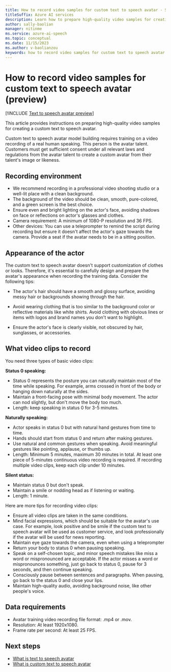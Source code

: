 ```yaml
---
title: How to record video samples for custom text to speech avatar - Speech service
titleSuffix: Azure AI services
description: Learn how to prepare high-quality video samples for creating a custom text to speech avatar
author: sally-baolian
manager: nitinme
ms.service: azure-ai-speech
ms.topic: conceptual
ms.date: 11/15/2023
ms.author: v-baolianzou
keywords: how to record video samples for custom text to speech avatar
---
```


# How to record video samples for custom text to speech avatar (preview)

[!INCLUDE [Text to speech avatar preview](../includes/text-to-speech-avatar-preview.md)]

This article provides instructions on preparing high-quality video samples for creating a custom text to speech avatar.

Custom text to speech avatar model building requires training on a video recording of a real human speaking. This person is the avatar talent. Customers must get sufficient consent under all relevant laws and regulations from the avatar talent to create a custom avatar from their talent's image or likeness.

## Recording environment

- We recommend recording in a professional video shooting studio or a well-lit place with a clean background.
- The background of the video should be clean, smooth, pure-colored, and a green screen is the best choice.
- Ensure even and bright lighting on the actor's face, avoiding shadows on face or reflections on actor's glasses and clothes.
- Camera requirement: A minimum of 1080-P resolution and 36 FPS.
- Other devices: You can use a teleprompter to remind the script during recording but ensure it doesn't affect the actor's gaze towards the camera. Provide a seat if the avatar needs to be in a sitting position.

## Appearance of the actor

The custom text to speech avatar doesn't support customization of clothes or looks. Therefore, it's essential to carefully design and prepare the avatar's appearance when recording the training data. Consider the following tips:

- The actor's hair should have a smooth and glossy surface, avoiding messy hair or backgrounds showing through the hair.

- Avoid wearing clothing that is too similar to the background color or reflective materials like white shirts. Avoid clothing with obvious lines or items with logos and brand names you don't want to highlight.

- Ensure the actor's face is clearly visible, not obscured by hair, sunglasses, or accessories.

## What video clips to record

You need three types of basic video clips:

**Status 0 speaking:**
   - Status 0 represents the posture you can naturally maintain most of the time while speaking. For example, arms crossed in front of the body or hanging down naturally at the sides. 
   - Maintain a front-facing pose with minimal body movement. The actor can nod slightly, but don't move the body too much.
   - Length: keep speaking in status 0 for 3-5 minutes.

**Naturally speaking:**
   - Actor speaks in status 0 but with natural hand gestures from time to time.
   - Hands should start from status 0 and return after making gestures.
   - Use natural and common gestures when speaking. Avoid meaningful gestures like pointing, applause, or thumbs up.
   - Length: Minimum 5 minutes, maximum 30 minutes in total. At least one piece of 5-minutes continuous video recording is required. If recording multiple video clips, keep each clip under 10 minutes.

**Silent status:**
   - Maintain status 0 but don't speak.
   - Maintain a smile or nodding head as if listening or waiting.
   - Length: 1 minute.

Here are more tips for recording video clips:

- Ensure all video clips are taken in the same conditions.
- Mind facial expressions, which should be suitable for the avatar's use case. For example, look positive and be smile if the custom text to speech avatar will be used as customer service, and look professionally if the avatar will be used for news reporting.
- Maintain eye gaze towards the camera, even when using a teleprompter
- Return your body to status 0 when pausing speaking.
- Speak on a self-chosen topic, and minor speech mistakes like miss a word or mispronounced are acceptable. If the actor misses a word or mispronounces something, just go back to status 0, pause for 3 seconds, and then continue speaking.
- Consciously pause between sentences and paragraphs. When pausing, go back to the status 0  and close your lips.
- Maintain high-quality audio, avoiding background noise, like other people's voice.

## Data requirements

- Avatar training video recording file format: .mp4 or .mov.
- Resolution: At least 1920x1080.
- Frame rate per second: At least 25 FPS.

## Next steps

* [What is text to speech avatar](what-is-text-to-speech-avatar.md)
* [What is custom text to speech avatar](what-is-custom-text-to-speech-avatar.md)
